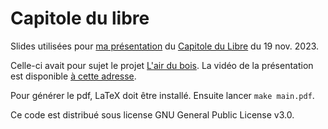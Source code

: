 # Capitole du libre

Slides utilisées pour [ma présentation](https://cfp.capitoledulibre.org/cdl-2023/talk/LL7B9S/) du [Capitole du Libre](https://capitoledulibre.org/) du 19 nov. 2023.

Celle-ci avait pour sujet le projet [L'air du bois](https://www.lairdubois.fr/). La vidéo de la présentation est disponible [à cette adresse](https://www.youtube.com/watch?v=6UgsdQlsX98&list=PLU8kgF3be3rQByaL3UBArjy0E0SO7EZvK&index=63).

Pour générer le pdf, LaTeX doit être installé. Ensuite lancer `make main.pdf`.

Ce code est distribué sous license GNU General Public License v3.0.